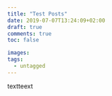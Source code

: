 ```yaml
---
title: "Test Posts"
date: 2019-07-07T13:24:09+02:00
draft: true
comments: true
toc: false

images:
tags: 
  - untagged
---
```

textteext